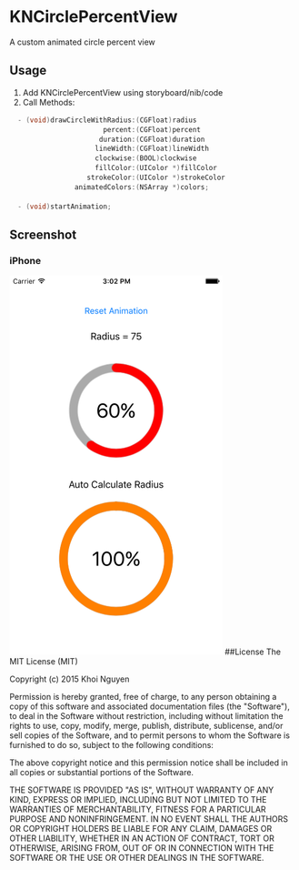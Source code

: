 # KNCirclePercentView
A custom animated circle percent view

## Usage
1. Add KNCirclePercentView using storyboard/nib/code
2. Call Methods:
```Objective-C
  - (void)drawCircleWithRadius:(CGFloat)radius
                       percent:(CGFloat)percent
                      duration:(CGFloat)duration
                     lineWidth:(CGFloat)lineWidth
                     clockwise:(BOOL)clockwise
                     fillColor:(UIColor *)fillColor
                   strokeColor:(UIColor *)strokeColor
                animatedColors:(NSArray *)colors;
                                          
  - (void)startAnimation;
```

## Screenshot
### iPhone

![](screenshot.png) 
##License
The MIT License (MIT)

Copyright (c) 2015 Khoi Nguyen

Permission is hereby granted, free of charge, to any person obtaining a copy of this software and associated documentation files (the "Software"), to deal in the Software without restriction, including without limitation the rights to use, copy, modify, merge, publish, distribute, sublicense, and/or sell copies of the Software, and to permit persons to whom the Software is furnished to do so, subject to the following conditions:

The above copyright notice and this permission notice shall be included in all copies or substantial portions of the Software.

THE SOFTWARE IS PROVIDED "AS IS", WITHOUT WARRANTY OF ANY KIND, EXPRESS OR IMPLIED, INCLUDING BUT NOT LIMITED TO THE WARRANTIES OF MERCHANTABILITY, FITNESS FOR A PARTICULAR PURPOSE AND NONINFRINGEMENT. IN NO EVENT SHALL THE AUTHORS OR COPYRIGHT HOLDERS BE LIABLE FOR ANY CLAIM, DAMAGES OR OTHER LIABILITY, WHETHER IN AN ACTION OF CONTRACT, TORT OR OTHERWISE, ARISING FROM, OUT OF OR IN CONNECTION WITH THE SOFTWARE OR THE USE OR OTHER DEALINGS IN THE SOFTWARE.

